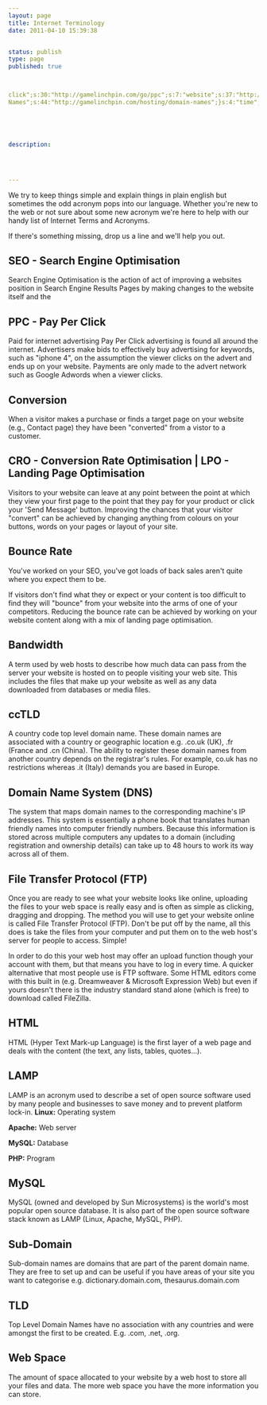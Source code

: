 ```yaml
---
layout: page
title: Internet Terminology
date: 2011-04-10 15:39:38


status: publish
type: page
published: true



click";s:30:"http://gamelinchpin.com/go/ppc";s:7:"website";s:37:"http://gamelinchpin.com/go/web_design";s:4:"host";s:28:"http://ringalpha.com/hosting";s:6:"domain";s:22:"/hosting/domain-names/";s:12:"Domain
Names";s:44:"http://gamelinchpin.com/hosting/domain-names";}s:4:"time";i:1422698299;}





description:




---
```

We try to keep things simple and explain things in plain english but
sometimes the odd acronym pops into our language. Whether you're new to
the web or not sure about some new acronym we're here to help with our
handy list of Internet Terms and Acronyms.

If there's something missing, drop us a line and we'll help you out.

SEO - Search Engine Optimisation
--------------------------------

Search Engine Optimisation is the action of act of improving a websites
position in Search Engine Results Pages by making changes to the website
itself and the

PPC - Pay Per Click
-------------------

Paid for internet advertising Pay Per Click advertising is found all
around the internet. Advertisers make bids to effectively buy
advertising for keywords, such as "iphone 4", on the assumption the
viewer clicks on the advert and ends up on your website. Payments are
only made to the advert network such as Google Adwords when a viewer
clicks.

Conversion
----------

When a visitor makes a purchase or finds a target page on your website
(e.g., Contact page) they have been "converted" from a vistor to a
customer.

CRO - Conversion Rate Optimisation | LPO - Landing Page Optimisation
--------------------------------------------------------------------

Visitors to your website can leave at any point between the point at
which they view your first page to the point that they pay for your
product or click your 'Send Message' button.
 Improving the chances that your visitor "convert" can be achieved by
changing anything from colours on your buttons, words on your pages or
layout of your site.

Bounce Rate
-----------

You've worked on your SEO, you've got loads of back
sales aren't quite where you expect them to be.

If visitors don't find what they or expect or your content is too
difficult to find they will "bounce" from your website into the arms of
one of your competitors. Reducing the bounce rate can be achieved by
working on your website content along with a mix of landing page
optimisation.

Bandwidth
---------

A term used by web hosts to describe how much data can pass from the
server your website is hosted on to people visiting your web site. This
includes the files that make up your website as well as any data
downloaded from databases or media files.

ccTLD
-----

A country code top level domain name. These domain names are associated
with a country or geographic location e.g. .co.uk (UK), .fr (France and
.cn (China). The ability to register these domain names from another
country depends on the registrar's rules. For example, co.uk has no
restrictions whereas .it (Italy) demands you are based in Europe.

Domain Name System (DNS)
------------------------

The system that maps domain names to the corresponding machine's IP
addresses. This system is essentially a phone book that translates human
friendly names into computer friendly numbers. Because this information
is stored across multiple computers any updates to a domain (including
registration and ownership details) can take up to 48 hours to work its
way across all of them.

File Transfer Protocol (FTP)
----------------------------

Once you are ready to see what your website looks like online, uploading
the files to your web space is really easy and is often as simple as
clicking, dragging and dropping. The method you will use to get your
website online is called File Transfer Protocol (FTP). Don't be put off
by the name, all this does is take the files from your computer and put
them on to the web host's server for people to access. Simple!

In order to do this your web host may offer an upload function though
your account with them, but that means you have to log in every time. A
quicker alternative that most people use is FTP software. Some HTML
editors come with this built in (e.g. Dreamweaver & Microsoft Expression
Web) but even if yours doesn't there is the industry standard stand
alone (which is free) to download called FileZilla.

HTML
----

HTML (Hyper Text Mark-up Language) is the first layer of a web page and
deals with the content (the text, any lists, tables, quotes...).

LAMP
----

LAMP is an acronym used to describe a set of open source software used
by many people and businesses to save money and to prevent platform
lock-in.
 **Linux:** Operating system

**Apache:** Web server

**MySQL:** Database

**PHP:** Program

MySQL
-----

MySQL (owned and developed by Sun Microsystems) is the world's most
popular open source database. It is also part of the open source
software stack known as LAMP (Linux, Apache, MySQL, PHP).

Sub-Domain
----------

Sub-domain names are domains that are part of the parent domain name.
They are free to set up and can be useful if you have areas of your site
you want to categorise e.g.
 dictionary.domain.com, thesaurus.domain.com

TLD
---
Top Level Domain Names have no association with any countries and were
amongst the first to be created. E.g. .com, .net, .org.

Web Space
---------

The amount of space allocated to your website by a web host to store all
your files and data. The more web space you have the more information
you can store.
